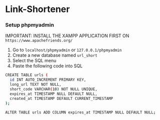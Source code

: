 # Link-Shortener
### Setup phpmyadmin
IMPORTANT: INSTALL THE XAMPP APPLICATION FIRST ON `https://www.apachefriends.org/`

1. Go to `localhost/phpmyadmin` or `127.0.0.1/phpmyadmin`
2. Create a new database named `url_short`
3. Select the SQL menu
4. Paste the following code into SQL
```bash
CREATE TABLE urls (
  id INT AUTO_INCREMENT PRIMARY KEY,
  long_url TEXT NOT NULL,
  short_code VARCHAR(10) NOT NULL UNIQUE,
  expires_at TIMESTAMP NULL DEFAULT NULL,
  created_at TIMESTAMP DEFAULT CURRENT_TIMESTAMP
);

ALTER TABLE urls ADD COLUMN expires_at TIMESTAMP NULL DEFAULT NULL;
```


